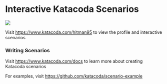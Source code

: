 # Interactive Katacoda Scenarios

[![](http://shields.katacoda.com/katacoda/hitman95/count.svg)](https://www.katacoda.com/hitman95 "Get your profile on Katacoda.com")

Visit https://www.katacoda.com/hitman95 to view the profile and interactive scenarios

### Writing Scenarios
Visit https://www.katacoda.com/docs to learn more about creating Katacoda scenarios

For examples, visit https://github.com/katacoda/scenario-example
